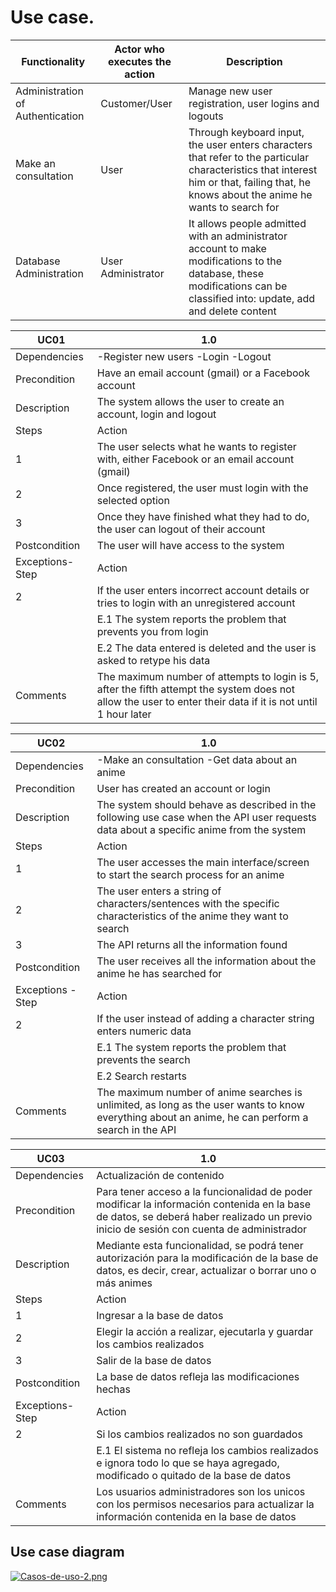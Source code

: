 # Use case.

|Functionality |Actor who executes the action |Description |
|---|---|---|
|Administration of Authentication |Customer/User |Manage new user registration, user logins and logouts |
|Make an consultation |User |Through keyboard input, the user enters characters that refer to the particular characteristics that interest him or that, failing that, he knows about the anime he wants to search for |
|Database Administration | User Administrator | It allows people admitted with an administrator account to make modifications to the database, these modifications can be classified into: update, add and delete content |

|UC01 | 1.0 |
|---|---|
|Dependencies |-Register new users -Login -Logout |
|Precondition |Have an email account (gmail) or a Facebook account|
|Description|The system allows the user to create an account, login and logout |
|Steps |Action |
|1 |The user selects what he wants to register with, either Facebook or an email account (gmail) |
|2 | Once registered, the user must login with the selected option|
|3 | Once they have finished what they had to do, the user can logout of their account |
|Postcondition |The user will have access to the system |
|Exceptions- Step |Action |
 |2 |If the user enters incorrect account details or tries to login with an unregistered account |
 ||E.1 The system reports the problem that prevents you from login | 
 ||E.2 The data entered is deleted and the user is asked to retype his data  |
|Comments |The maximum number of attempts to login is 5, after the fifth attempt the system does not allow the user to enter their data if it is not until 1 hour later|

|UC02 |1.0 |
|---|---|
|Dependencies |-Make an consultation -Get data about an anime |
|Precondition |User has created an account or login |
|Description|The system should behave as described in the following use case when the API user requests data about a specific anime from the system |
|Steps |Action |
|1 |The user accesses the main interface/screen to start the search process for an anime |
|2 | The user enters a string of characters/sentences with the specific characteristics of the anime they want to search |
|3 |The API returns all the information found |
|Postcondition |The user receives all the information about the anime he has searched for |
|Exceptions - Step |Action |
 |2 |If the user instead of adding a character string enters numeric data |
 ||E.1 The system reports the problem that prevents the search | 
 ||E.2 Search restarts |
|Comments |The maximum number of anime searches is unlimited, as long as the user wants to know everything about an anime, he can perform a search in the API |

|UC03 | 1.0 |
|---|---|
|Dependencies |Actualización de contenido |
|Precondition |Para tener acceso a la funcionalidad de poder modificar la información contenida en la base de datos, se deberá haber realizado un previo inicio de sesión con cuenta de administrador |
|Description |Mediante esta funcionalidad, se podrá tener autorización para la modificación de la base de datos, es decir, crear, actualizar o borrar uno o más animes |
|Steps |Action |
|1 |Ingresar a la base de datos |
|2 | Elegir la acción a realizar, ejecutarla y guardar los cambios realizados |
|3 | Salir de la base de datos |
|Postcondition |La base de datos refleja las modificaciones hechas |
|Exceptions- Step |Action |
 |2 | Si los cambios realizados no son guardados |
 ||E.1 El sistema no refleja los cambios realizados e ignora todo lo que se haya agregado, modificado o quitado de la base de datos | 
|Comments | Los usuarios administradores son los unicos con los permisos necesarios para actualizar la información contenida en la base de datos |


## Use case diagram
[![Casos-de-uso-2.png](https://i.postimg.cc/GtrkKQds/Casos-de-uso-2.png)](https://postimg.cc/R6s6Vw3M)
